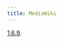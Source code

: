 ```yaml
---
title: MediaWiki
---
```


[1.6.9](http://www.wincent.com/knowledge-base/Upgrading_from_MediaWiki_1.6.8_to_1.6.9_using_Subversion).
